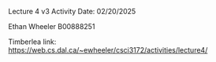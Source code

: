 Lecture 4 v3 Activity 
Date: 02/20/2025

Ethan Wheeler 
B00888251

Timberlea link: https://web.cs.dal.ca/~ewheeler/csci3172/activities/lecture4/

